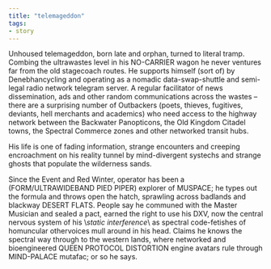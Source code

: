 ```yaml
---
title: "telemageddon"
tags:
- story
---
```

Unhoused telemageddon, born late and orphan, turned to literal tramp. Combing the ultrawastes level in his NO-CARRIER wagon he never ventures far from the old stagecoach routes. He supports himself (sort of) by Denebhancycling and operating as a nomadic data-swap-shuttle and semi-legal radio network telegram server. A regular facilitator of news dissemination, ads and other random communications across the wastes – there are a surprising number of Outbackers (poets, thieves, fugitives, deviants, hell merchants and academics) who need access to the highway network between the Backwater Panopticons, the Old Kingdom Citadel towns, the Spectral Commerce zones and other networked transit hubs.

His life is one of fading information, strange encounters and creeping encroachment on his reality tunnel by mind-divergent systechs and strange ghosts that populate the wilderness sands.

Since the Event and Red Winter, operator has been a (FORM/ULTRAWIDEBAND PIED PIPER) explorer of MUSPACE; he types out the formula and throws open the hatch, sprawling across badlands and blackway DESERT FLATS. People say he communed with the Master Musician and sealed a pact, earned the right to use his DXV, now the central nervous system of his \\*static interference*\\ as spectral code-fetishes of homuncular othervoices mull around in his head. Claims he knows the spectral way through to the western lands, where networked and bioengineered QUEEN PROTOCOL DISTORTION engine avatars rule through MIND-PALACE mutafac; or so he says.